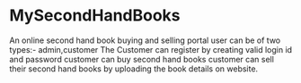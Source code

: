 # MySecondHandBooks
An online second hand book buying and selling portal
user can be of two types:- admin,customer
The Customer can register by creating valid login id and password
customer can buy second hand books
customer can sell their second hand books by uploading the book details on website.

